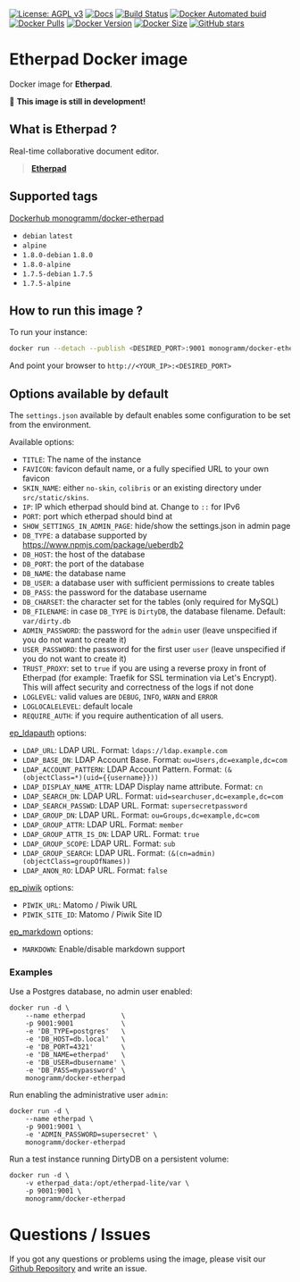 
[![License: AGPL v3][uri_license_image]][uri_license]
[![Docs](https://img.shields.io/badge/Docs-Github%20Pages-blue)](https://monogramm.github.io/etherpad/)
[![Build Status](https://travis-ci.org/Monogramm/docker-etherpad.svg)](https://travis-ci.org/Monogramm/docker-etherpad)
[![Docker Automated buid](https://img.shields.io/docker/cloud/build/monogramm/docker-etherpad.svg)](https://hub.docker.com/r/monogramm/docker-etherpad/)
[![Docker Pulls](https://img.shields.io/docker/pulls/monogramm/docker-etherpad.svg)](https://hub.docker.com/r/monogramm/docker-etherpad/)
[![Docker Version](https://images.microbadger.com/badges/version/monogramm/docker-etherpad.svg)](https://microbadger.com/images/monogramm/docker-etherpad)
[![Docker Size](https://images.microbadger.com/badges/image/monogramm/docker-etherpad.svg)](https://microbadger.com/images/monogramm/docker-etherpad)
[![GitHub stars](https://img.shields.io/github/stars/Monogramm/docker-etherpad?style=social)](https://github.com/Monogramm/docker-etherpad)

<!--

Template variables to replace in ALL files:
* Etherpad: Name of the application
* ether: GitHub Owner of the original application
* etherpad: GitHub slug of the original application
* ETHERPAD: Uppercase value of the GitHub slug
* Real-time collaborative document editor.: Application description
* https://etherpad.org/: Application URL
* Etherpad: Uppercase value of the GitHub slug

After replacing all variables:
* Edit `update.sh` to edit how to retrieve the application latest versions and how to generate images
* Edit `template/docker-compose_*.yml` to configure your Docker environment for CI
* Edit `template/test` content for DockerHub custom tests

-->

# **Etherpad** Docker image

Docker image for **Etherpad**.

:construction: **This image is still in development!**

## What is **Etherpad** ?

Real-time collaborative document editor.

> [**Etherpad**](https://etherpad.org/)

## Supported tags

[Dockerhub monogramm/docker-etherpad](https://hub.docker.com/r/monogramm/docker-etherpad/)

* `debian` `latest`
* `alpine`
* `1.8.0-debian` `1.8.0`
* `1.8.0-alpine`
* `1.7.5-debian` `1.7.5`
* `1.7.5-alpine`

## How to run this image ?

To run your instance:
```bash
docker run --detach --publish <DESIRED_PORT>:9001 monogramm/docker-etherpad
```

And point your browser to `http://<YOUR_IP>:<DESIRED_PORT>`

## Options available by default

The `settings.json` available by default enables some configuration to be set from the environment.

Available options:

* `TITLE`: The name of the instance
* `FAVICON`: favicon default name, or a fully specified URL to your own favicon
* `SKIN_NAME`: either `no-skin`, `colibris` or an existing directory under `src/static/skins`.
* `IP`: IP which etherpad should bind at. Change to `::` for IPv6
* `PORT`: port which etherpad should bind at
* `SHOW_SETTINGS_IN_ADMIN_PAGE`: hide/show the settings.json in admin page
* `DB_TYPE`: a database supported by https://www.npmjs.com/package/ueberdb2
* `DB_HOST`: the host of the database
* `DB_PORT`: the port of the database
* `DB_NAME`: the database name
* `DB_USER`: a database user with sufficient permissions to create tables
* `DB_PASS`: the password for the database username
* `DB_CHARSET`: the character set for the tables (only required for MySQL)
* `DB_FILENAME`: in case `DB_TYPE` is `DirtyDB`, the database filename. Default: `var/dirty.db`
* `ADMIN_PASSWORD`: the password for the `admin` user (leave unspecified if you do not want to create it)
* `USER_PASSWORD`: the password for the first user `user` (leave unspecified if you do not want to create it)
* `TRUST_PROXY`: set to `true` if you are using a reverse proxy in front of Etherpad (for example: Traefik for SSL termination via Let's Encrypt). This will affect security and correctness of the logs if not done
* `LOGLEVEL`: valid values are `DEBUG`, `INFO`, `WARN` and `ERROR`
* `LOGLOCALELEVEL`: default locale
* `REQUIRE_AUTH`: if you require authentication of all users.

[ep_ldapauth](https://www.npmjs.com/package/ep_ldapauth) options:

* `LDAP_URL`: LDAP URL. Format: `ldaps://ldap.example.com`
* `LDAP_BASE_DN`: LDAP Account Base. Format: `ou=Users,dc=example,dc=com`
* `LDAP_ACCOUNT_PATTERN`: LDAP Account Pattern. Format: `(&(objectClass=*)(uid={{username}}))`
* `LDAP_DISPLAY_NAME_ATTR`: LDAP Display name attribute. Format: `cn`
* `LDAP_SEARCH_DN`: LDAP URL. Format: `uid=searchuser,dc=example,dc=com`
* `LDAP_SEARCH_PASSWD`: LDAP URL. Format: `supersecretpassword`
* `LDAP_GROUP_DN`: LDAP URL. Format: `ou=Groups,dc=example,dc=com`
* `LDAP_GROUP_ATTR`: LDAP URL. Format: `member`
* `LDAP_GROUP_ATTR_IS_DN`: LDAP URL. Format: `true`
* `LDAP_GROUP_SCOPE`: LDAP URL. Format: `sub`
* `LDAP_GROUP_SEARCH`: LDAP URL. Format: `(&(cn=admin)(objectClass=groupOfNames))`
* `LDAP_ANON_RO`: LDAP URL. Format: `false`

[ep_piwik](https://www.npmjs.com/package/ep_piwik) options:

* `PIWIK_URL`: Matomo / Piwik URL
* `PIWIK_SITE_ID`: Matomo / Piwik Site ID

[ep_markdown](https://www.npmjs.com/package/ep_markdown) options:

* `MARKDOWN`: Enable/disable markdown support

### Examples

Use a Postgres database, no admin user enabled:

```shell
docker run -d \
	--name etherpad         \
	-p 9001:9001            \
	-e 'DB_TYPE=postgres'   \
	-e 'DB_HOST=db.local'   \
	-e 'DB_PORT=4321'       \
	-e 'DB_NAME=etherpad'   \
	-e 'DB_USER=dbusername' \
	-e 'DB_PASS=mypassword' \
	monogramm/docker-etherpad
```

Run enabling the administrative user `admin`:

```shell
docker run -d \
	--name etherpad \
	-p 9001:9001 \
	-e 'ADMIN_PASSWORD=supersecret' \
	monogramm/docker-etherpad
```

Run a test instance running DirtyDB on a persistent volume:

```
docker run -d \
	-v etherpad_data:/opt/etherpad-lite/var \
	-p 9001:9001 \
	monogramm/docker-etherpad
```

# Questions / Issues
If you got any questions or problems using the image, please visit our [Github Repository](https://github.com/Monogramm/docker-etherpad) and write an issue.

[uri_license]: http://www.gnu.org/licenses/agpl.html

[uri_license_image]: https://img.shields.io/badge/License-AGPL%20v3-blue.svg
